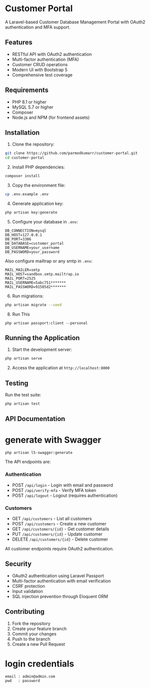 # Customer Portal

A Laravel-based Customer Database Management Portal with OAuth2 authentication and MFA support.

## Features

- RESTful API with OAuth2 authentication
- Multi-factor authentication (MFA)
- Customer CRUD operations
- Modern UI with Bootstrap 5
- Comprehensive test coverage

## Requirements

- PHP 8.1 or higher
- MySQL 5.7 or higher
- Composer
- Node.js and NPM (for frontend assets)

## Installation

1. Clone the repository:
```bash
git clone https://github.com/parmodkumarr/customer-portal.git
cd customer-portal
```

2. Install PHP dependencies:
```bash
composer install
```

3. Copy the environment file:
```bash
cp .env.example .env
```

4. Generate application key:
```bash
php artisan key:generate
```

5. Configure your database in `.env`:
```env
DB_CONNECTION=mysql
DB_HOST=127.0.0.1
DB_PORT=3306
DB_DATABASE=customer_portal
DB_USERNAME=your_username
DB_PASSWORD=your_password
```

Also configure mailtrap or any smtp in `.env`:

```env
MAIL_MAILER=smtp
MAIL_HOST=sandbox.smtp.mailtrap.io
MAIL_PORT=2525
MAIL_USERNAME=5abc751*******
MAIL_PASSWORD=91585d2*******
```

6. Run migrations:
```bash
php artisan migrate --seed
```

8. Run This
```
php artisan passport:client --personal

```

## Running the Application

1. Start the development server:
```bash
php artisan serve
```

2. Access the application at `http://localhost:8000`

## Testing

Run the test suite:
```bash
php artisan test
```

## API Documentation
# generate with Swagger
`php artisan l5-swagger:generate`

The API endpoints are:

### Authentication
- POST `/api/login` - Login with email and password
- POST `/api/verify-mfa` - Verify MFA token
- POST `/api/logout` - Logout (requires authentication)

### Customers
- GET `/api/customers` - List all customers
- POST `/api/customers` - Create a new customer
- GET `/api/customers/{id}` - Get customer details
- PUT `/api/customers/{id}` - Update customer
- DELETE `/api/customers/{id}` - Delete customer

All customer endpoints require OAuth2 authentication.

## Security

- OAuth2 authentication using Laravel Passport
- Multi-factor authentication with email verification
- CSRF protection
- Input validation
- SQL injection prevention through Eloquent ORM

## Contributing

1. Fork the repository
2. Create your feature branch
3. Commit your changes
4. Push to the branch
5. Create a new Pull Request

# login credentials
    email : admin@admin.com
    pwd   : password

